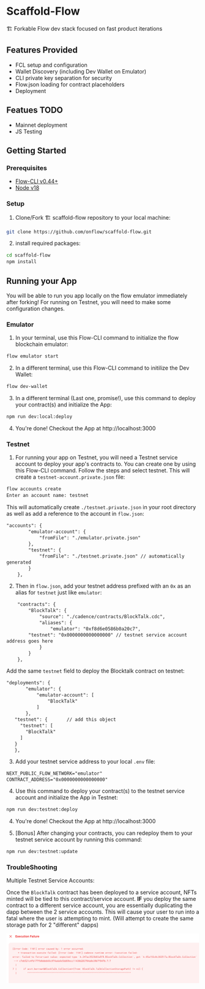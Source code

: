 # Scaffold-Flow
🏗 Forkable Flow dev stack focused on fast product iterations

## Features Provided

- FCL setup and configuration
- Wallet Discovery (including Dev Wallet on Emulator)
- CLI private key separation for security
- Flow.json loading for contract placeholders
- Deployment 

## Featues TODO

- Mainnet deployment
- JS Testing

## Getting Started

### Prerequisites
- [Flow-CLI v0.44+](https://github.com/onflow/flow-cli) 
- [Node v18](https://nodejs.org/en/download/)

### Setup

1.  Clone/Fork 🏗 scaffold-flow repository to your local machine:
```bash
git clone https://github.com/onflow/scaffold-flow.git
```

2. install required packages:
```bash
cd scaffold-flow
npm install
```

## Running your App

You will be able to run you app locally on the flow emulator immediately after forking! For running on Testnet, you will need to make some configuration changes.

### Emulator

1. In your terminal, use this Flow-CLI command to initialize the flow blockchain emulator:
```bash
flow emulator start
```

2. In a different terminal, use this Flow-CLI command to initilize the Dev Wallet:
```bash
flow dev-wallet
```

3. In a different terminal (Last one, promise!), use this command to deploy your contract(s) and initialize the App:
```bash
npm run dev:local:deploy
```
4. You're done! Checkout the App at http://localhost:3000

### Testnet

1. For running your app on Testnet, you will need a Testnet service account to deploy your app's contracts to. You can create one by using this Flow-CLI command. Follow the steps and select testnet. This will create a `testnet-account.private.json` file:
```bash
flow accounts create
Enter an account name: testnet
```

This will automatically create `./testnet.private.json` in your root directory as well as add a reference to the account in `flow.json`:

```
"accounts": {
		"emulator-account": {
			"fromFile": "./emulator.private.json"
		},
		"testnet": {
			"fromFile": "./testnet.private.json" // automatically generated
		}
	},
```

2. Then in `flow.json`, add your testnet address prefixed with an `0x` as an alias for `testnet` just like `emulator`:
```
	"contracts": {
		"BlockTalk": {
			"source": "./cadence/contracts/BlockTalk.cdc",
			"aliases": {
				"emulator": "0xf8d6e0586b0a20c7",
        "testnet": "0x0000000000000000" // testnet service account address goes here
			}
		}
	},
```

 Add the same `testnet` field to deploy the Blocktalk contract on testnet:

 ```
 "deployments": {
		"emulator": {
			"emulator-account": [
				"BlockTalk"
			]
		},
    "testnet": {       // add this object
      "testnet": [
        "BlockTalk"
      ]
    }
	},
 ```

3. Add your testnet service address to your local `.env` file:
```
NEXT_PUBLIC_FLOW_NETWORK="emulator"
CONTRACT_ADDRESS="0x0000000000000000"
```

4. Use this command to deploy your contract(s) to the testnet service account and initialize the App in Testnet:
```bash
npm run dev:testnet:deploy
```

4. You're done! Checkout the App at http://localhost:3000

5. [Bonus] After changing your contracts, you can redeploy them to your testnet service account by running this command:
```bash
npm run dev:testnet:update
```

### TroubleShooting

Multiple Testnet Service Accounts:

Once the `BlockTalk` contract has been deployed to a service account, NFTs minted will be tied to this contract/service account. **IF** you deploy the same contract to a different service account, you are essentially duplicating the dapp between the 2 service accounts. This will cause your user to run into a fatal where the user is attempting to mint. (Will attempt to create the same storage path for 2 "different" dapps)

![duplicate storage path error](./public/duplicate_storage_path_error.png)
